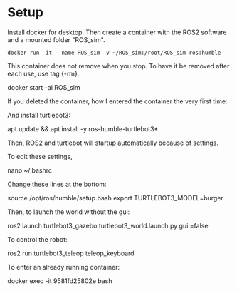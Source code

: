 # Setup

Install docker for desktop. Then create a container with the ROS2 software and a mounted folder "ROS_sim".

    docker run -it --name ROS_sim -v ~/ROS_sim:/root/ROS_sim ros:humble

This container does not remove when you stop. To have it be removed after each use, use tag {-rm}.

docker start -ai ROS_sim

If you deleted the container, how I entered the container the very first time:



And install turtlebot3:

apt update && apt install -y ros-humble-turtlebot3*


Then, ROS2 and turtlebot will startup automatically because of settings.

To edit these settings,

nano ~/.bashrc

Change these lines at the bottom:

source /opt/ros/humble/setup.bash
export TURTLEBOT3_MODEL=burger


Then, to launch the world without the gui:

ros2 launch turtlebot3_gazebo turtlebot3_world.launch.py gui:=false


To control the robot:

ros2 run turtlebot3_teleop teleop_keyboard


To enter an already running container:

docker exec -it 9581fd25802e bash

